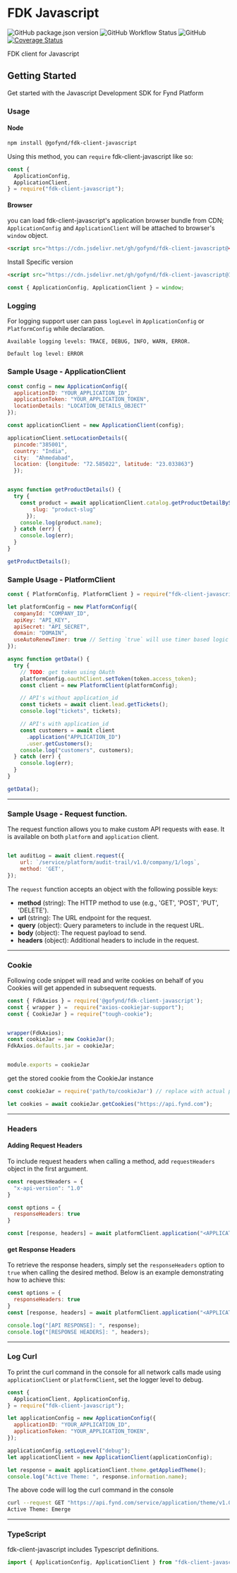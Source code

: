 # FDK Javascript

![GitHub package.json version](https://img.shields.io/github/package-json/v/gofynd/fdk-client-javascript?style=plastic)
![GitHub Workflow Status](https://img.shields.io/github/workflow/status/gofynd/fdk-client-javascript/Node.js%20CI?style=plastic)
![GitHub](https://img.shields.io/github/license/gofynd/fdk-client-javascript?style=plastic)
[![Coverage Status](https://coveralls.io/repos/github/gofynd/fdk-client-javascript/badge.svg)](https://coveralls.io/github/gofynd/fdk-client-javascript)

FDK client for Javascript

## Getting Started

Get started with the Javascript Development SDK for Fynd Platform

### Usage

#### Node

```bash
npm install @gofynd/fdk-client-javascript
```

Using this method, you can `require` fdk-client-javascript like so:

```js
const {
  ApplicationConfig,
  ApplicationClient,
} = require("fdk-client-javascript");
```

#### Browser

you can load fdk-client-javascript's application browser bundle from CDN; `ApplicationConfig` and `ApplicationClient` will be attached to browser's `window` object.

```html
<script src="https://cdn.jsdelivr.net/gh/gofynd/fdk-client-javascript@<version>/dist/application.js"></script>
```

Install Specific version

```html
<script src="https://cdn.jsdelivr.net/gh/gofynd/fdk-client-javascript@1.1.0/dist/application.js"></script>
```

```js
const { ApplicationConfig, ApplicationClient } = window;
```

### Logging

For logging support user can pass `logLevel` in `ApplicationConfig` or `PlatformConfig` while declaration.

```
Available logging levels: TRACE, DEBUG, INFO, WARN, ERROR.

Default log level: ERROR
```

### Sample Usage - ApplicationClient

```javascript
const config = new ApplicationConfig({
  applicationID: "YOUR_APPLICATION_ID",
  applicationToken: "YOUR_APPLICATION_TOKEN",
  locationDetails: "LOCATION_DETAILS_OBJECT"
});

const applicationClient = new ApplicationClient(config);

applicationClient.setLocationDetails({ 
  pincode:"385001",
  country: "India",
  city:  "Ahmedabad",
  location: {longitude: "72.585022", latitude: "23.033863"}
  });


async function getProductDetails() {
  try {
    const product = await applicationClient.catalog.getProductDetailBySlug({
        slug: "product-slug"
      });
    console.log(product.name);
  } catch (err) {
    console.log(err);
  }
}

getProductDetails();
```

### Sample Usage - PlatformClient

```javascript
const { PlatformConfig, PlatformClient } = require("fdk-client-javascript");

let platformConfig = new PlatformConfig({
  companyId: "COMPANY_ID",
  apiKey: "API_KEY", 
  apiSecret: "API_SECRET", 
  domain: "DOMAIN",
  useAutoRenewTimer: true // Setting `true` will use timer based logic to refresh the access token. With `false` will issue refresh token just before any api call when it is expired. 
});

async function getData() {
  try {
    // TODO: get token using OAuth
    platformConfig.oauthClient.setToken(token.access_token);
    const client = new PlatformClient(platformConfig);

    // API's without application_id
    const tickets = await client.lead.getTickets();
    console.log("tickets", tickets);

    // API's with application_id
    const customers = await client
      .application("APPLICATION_ID")
      .user.getCustomers();
    console.log("customers", customers);
  } catch (err) {
    console.log(err);
  }
}

getData();
```

---

### Sample Usage - Request function.
 
The request function allows you to make custom API requests with ease. It is available on both `platform` and `application` client.

```javascript

let auditLog = await client.request({
    url: `/service/platform/audit-trail/v1.0/company/1/logs`,
    method: 'GET',
});

```

The `request` function accepts an object with the following possible keys:

- **method** (string): The HTTP method to use (e.g., 'GET', 'POST', 'PUT', 'DELETE').
- **url** (string): The URL endpoint for the request.
- **query** (object): Query parameters to include in the request URL. 
- **body** (object): The request payload to send. 
- **headers** (object): Additional headers to include in the request. 

---

### Cookie

Following code snippet will read and write cookies on behalf of you <br />
Cookies will get appended in subsequent requests.

```javascript
const { FdkAxios } = require('@gofynd/fdk-client-javascript');
const { wrapper } =  require("axios-cookiejar-support");
const { CookieJar } = require("tough-cookie");


wrapper(FdkAxios);
const cookieJar = new CookieJar();
FdkAxios.defaults.jar = cookieJar;


module.exports = cookieJar
```

get the stored cookie from the CookieJar instance

```javascript
const cookieJar = require('path/to/cookieJar') // replace with actual path

let cookies = await cookieJar.getCookies("https://api.fynd.com");
```

---

### Headers

#### Adding Request Headers

To include request headers when calling a method, add `requestHeaders` object in the first argument.

```javascript
const requestHeaders = {
  "x-api-version": "1.0"
}

const options = {
  responseHeaders: true
}

const [response, headers] = await platformClient.application("<APPLICATION_ID>").theme.getAllPages({theme_id: "<THEME_ID>", requestHeaders: requestHeaders}, options);
```

#### get Response Headers

To retrieve the response headers, simply set the `responseHeaders` option to `true` when calling the desired method. Below is an example demonstrating how to achieve this:

```javascript
const options = {
  responseHeaders: true
}
const [response, headers] = await platformClient.application("<APPLICATION_ID>").theme.getAllPages({theme_id: "<THEME_ID>"}, options);

console.log("[API RESPONSE]: ", response);
console.log("[RESPONSE HEADERS]: ", headers);
```

---

### Log Curl

To print the curl command in the console for all network calls made using `applicationClient` or `platformClient`, set the logger level to debug.

```javascript
const {
  ApplicationClient, ApplicationConfig,
} = require("fdk-client-javascript");

let applicationConfig = new ApplicationConfig({
  applicationID: "YOUR_APPLICATION_ID",
  applicationToken: "YOUR_APPLICATION_TOKEN",
});

applicationConfig.setLogLevel("debug");
let applicationClient = new ApplicationClient(applicationConfig);

let response = await applicationClient.theme.getAppliedTheme(); 
console.log("Active Theme: ", response.information.name);
```

The above code will log the curl command in the console

```bash
curl --request GET "https://api.fynd.com/service/application/theme/v1.0/applied-theme" --header 'authorization: Bearer <authorization-token>' --header 'x-fp-sdk-version: 3.3.5' --header 'x-fp-date: 20230222T115108Z' --header 'x-fp-signature: v1.1:1e3ab3b02b5bc626e3c32a37ee844266ade02bbcbaafc28fc7a0e46a76a7a1a8'
Active Theme: Emerge
```

---

### TypeScript

fdk-client-javascript includes Typescript definitions.

```typescript
import { ApplicationConfig, ApplicationClient } from "fdk-client-javascript";
```



